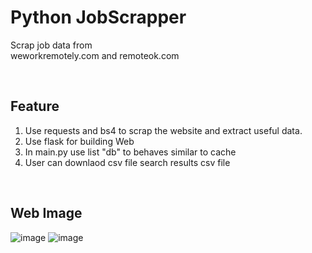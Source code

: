 # Python JobScrapper

Scrap job data from
</br>
weworkremotely.com and remoteok.com

</br>

## Feature 
1. Use requests and bs4 to scrap the website and extract useful data.
2. Use flask for building Web
3. In main.py use list "db" to behaves similar to cache
4. User can downlaod csv file search results csv file


</br>

## Web Image
![image](https://github.com/jsjin7371/Python_JobScrapper/assets/120244130/f53f786a-94de-4c18-ab5f-7bf9933ddc10)
![image](https://github.com/jsjin7371/Python_JobScrapper/assets/120244130/549cf7b4-c64e-428e-bf77-6f74a7ad8e95)
